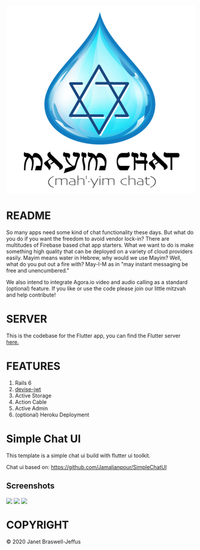 ![Mayim Chat](/graphics/mayim_logo.png?raw=true "Mayim Chat")

# README

So many apps need some kind of chat functionality these days. But what
do you do if you want the freedom to avoid vendor lock-in? There are
multitudes of Firebase based chat app starters. What we want to do is
make something high quality that can be deployed on a variety of cloud
providers easily. Mayim means water in Hebrew, why would we use Mayim?
Well, what do you put out a fire with? May-I-M as in "may instant
messaging be free and unencumbered."

We also intend to integrate Agora.io video and audio calling as a
standard (optional) feature. If you like or use the code please join our
little mitzvah and help contribute!

# SERVER

This is the codebase for the Flutter app, you can find the Flutter server
[here.](https://github.com/jjeffus/mayim-server "Mayim Server Repository")

# FEATURES

1. Rails 6
2. [devise-jwt](https://github.com/waiting-for-dev/devise-jwt "Devise with JSON Web Tokens")
3. Active Storage
4. Action Cable
5. Active Admin
6. (optional) Heroku Deployment

# Simple Chat UI

This template is a simple chat ui build with flutter ui toolkit.

Chat ui based on:
https://github.com/Jamalianpour/SimpleChatUI

## Screenshots

<img align = "center" src="screenshots/screenShot1.jpg" width=32%> <img align = "center" src="screenshots/screenShot2.jpg" width=32%> <img align = "center" src="screenshots/screenShot3.jpg" width=32%>


# COPYRIGHT

&copy; 2020 Janet Braswell-Jeffus
